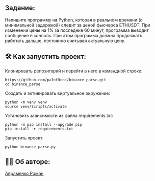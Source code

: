 ## Задание:
Напишите программу на Python, которая в реальном времени (с минимальной задержкой) следит за ценой фьючерса ETHUSDT. При изменении цены на 1% за последние 60 минут, программа выводит сообщение в консоль. При этом программа должна продолжать работать дальше, постоянно считывая актуальную цену.

## :hammer_and_wrench: Как запустить проект:
Клонировать репозиторий и перейти в него в командной строке:
```
https://github.com/pa1nf0rce/binance_parse.git
cd binance_parse
```
Cоздать и активировать виртуальное окружение:
```
python -m venv venv
source venv/Scripts/activate
```
Установить зависимости из файла requirements.txt:
```
python -m pip install --upgrade pip
pip install -r requirements.txt
```
Запустить проект:
```
python binance_parse.py
```

## :office_worker: Об авторe: 
[Авраменко Роман](https://github.com/pa1nf0rce)
